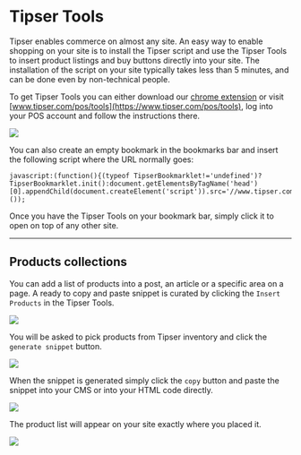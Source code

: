 # Tipser Tools

Tipser enables commerce on almost any site. An easy way to enable shopping on your site is to install the Tipser script and use the Tipser Tools to insert product listings and buy buttons directly into your site. The installation of the script on your site typically takes less than 5 minutes, and can be done even by non-technical people. 

To get Tipser Tools you can either download our [chrome extension](https://chrome.google.com/webstore/detail/tipser-tools/fpneiedhldkngjdocijjpdcdggipbjbf) or visit [www.tipser.com/pos/tools](https://www.tipser.com/pos/tools), log into your POS account and follow the instructions there.

[![](tipser-tools.png)](/images/tipser-tools.png)

You can also create an empty bookmark in the bookmarks bar and insert the following script where the URL normally goes:

```
javascript:(function(){(typeof TipserBookmarklet!='undefined')?TipserBookmarklet.init():document.getElementsByTagName('head')[0].appendChild(document.createElement('script')).src='//www.tipser.com/widget/bookmarklet.js?'+Math.random();}());
```

Once you have the Tipser Tools on your bookmark bar, simply click it to open on top of any other site. 

***

## Products collections
You can add a list of products into a post, an article or a specific area on a page. A ready to copy and paste snippet is curated by clicking the `Insert Products` in the Tipser Tools.  

[![](tipser-tools-insert.png)](/images/tipser-tools-insert.png)

You will be asked to pick products from Tipser inventory and click the `generate snippet` button.

[![](tipser-tools-products.png)](/images/tipser-tools-products.png)

When the snippet is generated simply click the `copy` button and paste the snippet into your CMS or into your HTML code directly. 

[![](tipser-tools-copy-snippet.png)](/images/tipser-tools-copy-snippet.png)

The product list will appear on your site exactly where you placed it.

[![](product-list.png)](/images/product-list.png)

